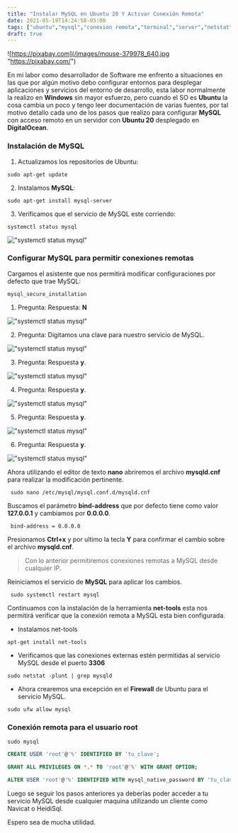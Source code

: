 ```yaml
---
title: "Instalar MySQL en Ubuntu 20 Y Activar Conexión Remota"
date: 2021-05-19T14:24:58-05:00
tags: ["ubuntu","mysql","conexion remota","terminal","server","netstat","ufw","root"]
draft: true
---
```



![https://pixabay.com](/images/mouse-379978_640.jpg "https://pixabay.com/")

En mi labor como desarrollador de Software me enfrento a situaciones en las que por algún motivo debo configurar entornos para desplegar aplicaciones y servicios del entorno de desarrollo, esta labor normalmente la realizo en **Windows** sin mayor esfuerzo, pero cuando el SO es **Ubuntu** la cosa cambia un poco y tengo leer documentación de varias fuentes, por tal motivo detallo cada uno de los pasos que realizo para configurar **MySQL** con acceso remoto en un servidor con **Ubuntu 20** desplegado en **DigitalOcean**.

### Instalación de MySQL

1. Actualizamos los repositorios de Ubuntu:

```console
sudo apt-get update
```

2. Instalamos **MySQL**:

```console
sudo apt-get install mysql-server
```

3. Verificamos que el servicio de MySQL este corriendo:

```console
systemctl status mysql
```

!["systemctl status mysql"](/images/mysql_ubuntu/systemctl_status_mysql.png "systemctl status mysql")

### Configurar MySQL para permitir conexiones remotas

Cargamos el asistente que nos permitirá modificar configuraciones por defecto que trae MySQL:

```console
mysql_secure_installation
```

1. Pregunta:  Respuesta: **N**

!["systemctl status mysql"](/images/mysql_ubuntu/mysql_secure_installation_1.png "systemctl status mysql")

2. Pregunta:  Digitamos una clave para nuestro servicio de MySQL.

!["systemctl status mysql"](/images/mysql_ubuntu/mysql_secure_installation_2.png "systemctl status mysql")

3. Pregunta:  Respuesta **y**.

!["systemctl status mysql"](/images/mysql_ubuntu/mysql_secure_installation_3.png "systemctl status mysql")

4. Pregunta:  Respuesta **y**.

!["systemctl status mysql"](/images/mysql_ubuntu/mysql_secure_installation_4.png "systemctl status mysql")

5. Pregunta:  Respuesta **y**.

!["systemctl status mysql"](/images/mysql_ubuntu/mysql_secure_installation_5.png "systemctl status mysql")

6. Pregunta:  Respuesta **y**.

!["systemctl status mysql"](/images/mysql_ubuntu/mysql_secure_installation_6.png "systemctl status mysql")

Ahora utilizando el editor de texto **nano** abriremos el archivo **mysqld.cnf** para realizar la modificación pertinente.

```console
 sudo nano /etc/mysql/mysql.conf.d/mysqld.cnf
```

Buscamos el parámetro **bind-address** que por defecto tiene como valor **127.0.0.1** y cambiamos por **0.0.0.0**.

```vim
 bind-address = 0.0.0.0
```

Presionamos **Ctrl+x** y por ultimo la tecla **Y** para confirmar el cambio sobre el archivo **mysqld.cnf**.
>Con lo anterior permitiremos conexiones remotas a MySQL desde cualquier IP.

Reiniciamos el servicio de **MySQL** para aplicar los cambios.

```console
 sudo systemctl restart mysql
```

Continuamos con la instalación de la herramienta **net-tools** esta nos permitirá verificar que la conexión remota a MySQL esta bien configurada. 

* Instalamos net-tools
```console
apt-get install net-tools
```
* Verificamos que las conexiones externas estén permitidas al servicio MySQL desde el puerto **3306**
```console
sudo netstat -plunt | grep mysqld
```

* Ahora crearemos una excepción en el **Firewall** de Ubuntu para el servicio MySQL.

```console
sudo ufw allow mysql
```

### Conexión remota para el usuario root

```console
sudo mysql
```

```sql
CREATE USER 'root'@'%' IDENTIFIED BY 'tu_clave';
```

```sql
GRANT ALL PRIVILEGES ON *.* TO 'root'@'%' WITH GRANT OPTION;
```

```sql
ALTER USER 'root'@'%' IDENTIFIED WITH mysql_native_password BY 'tu_clave';
```

Luego se seguir los pasos anteriores ya deberías poder acceder a tu servicio MySQL desde cualquier maquina utilizando un cliente como Navicat o HeidiSql.

Espero sea de mucha utilidad.